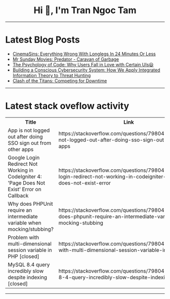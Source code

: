 <h1 align="center">Hi 👋, I'm Tran Ngoc Tam</h1>

---

# Latest Blog Posts 
<!-- BLOG-POST-LIST:START -->
- [CinemaSins: Everything Wrong With Longlegs In 24 Minutes Or Less](https://dev.to/popcorn_movies/cinemasins-everything-wrong-with-longlegs-in-24-minutes-or-less-2fn0)
- [Mr Sunday Movies: Predator - Caravan of Garbage](https://dev.to/popcorn_movies/mr-sunday-movies-predator-caravan-of-garbage-568p)
- [The Psychology of Code: Why Users Fall in Love with Certain UIs😃](https://dev.to/yaldakhoshpey/the-psychology-of-code-why-users-fall-in-love-with-certain-uis-4l4i)
- [Building a Conscious Cybersecurity System: How We Apply Integrated Information Theory to Threat Hunting](https://dev.to/juancsdev/building-a-conscious-cybersecurity-system-how-we-apply-integrated-information-theory-to-threat-19kj)
- [Clash of the Titans: Competing for Downtime](https://dev.to/solegaonkar/clash-of-the-titans-competing-for-downtime-4g56)
<!-- BLOG-POST-LIST:END -->

---

# Latest stack oveflow activity
<table>
  <tr><th>Title</th><th>Link</th></tr>
  <!-- STACKOVERFLOW:START --><tr><td>App is not logged out after doing SSO sign out from other apps</td><td>https://stackoverflow.com/questions/79804506/app-is-not-logged-out-after-doing-sso-sign-out-from-other-apps</td></tr><tr><td>Google Login Redirect Not Working in CodeIgniter 4: &#39;Page Does Not Exist&#39; Error on Callback</td><td>https://stackoverflow.com/questions/79804323/google-login-redirect-not-working-in-codeigniter-4-page-does-not-exist-error</td></tr><tr><td>Why does PHPUnit require an intermediate variable when mocking/stubbing?</td><td>https://stackoverflow.com/questions/79804220/why-does-phpunit-require-an-intermediate-variable-when-mocking-stubbing</td></tr><tr><td>Problem with multi-dimensional session variable in PHP [closed]</td><td>https://stackoverflow.com/questions/79804205/problem-with-multi-dimensional-session-variable-in-php</td></tr><tr><td>MySQL 8.4 query incredibly slow despite indexing [closed]</td><td>https://stackoverflow.com/questions/79804138/mysql-8-4-query-incredibly-slow-despite-indexing</td></tr><!-- STACKOVERFLOW:END -->
</table>

---


